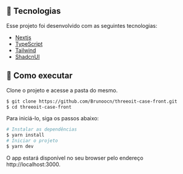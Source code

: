 ## 🧪 Tecnologias

Esse projeto foi desenvolvido com as seguintes tecnologias:

- [Nextjs](https://nextjs.org)
- [TypeScript](https://www.typescriptlang.org/)
- [Tailwind](https://tailwindcss.com)
- [ShadcnUI](https://ui.shadcn.com)

## 🚀 Como executar

Clone o projeto e acesse a pasta do mesmo.

```bash
$ git clone https://github.com/Brunoocn/threeoit-case-front.git
$ cd threeoit-case-front
```

Para iniciá-lo, siga os passos abaixo:

```bash
# Instalar as dependências
$ yarn install
# Iniciar o projeto
$ yarn dev
```

O app estará disponível no seu browser pelo endereço http://localhost:3000.
